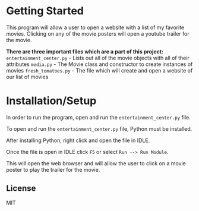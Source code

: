 # Getting Started
This program will allow a user to open a website with a list of my favorite movies. Clicking on any of the movie posters will open a youtube trailer for the movie.

**There are three important files which are a part of this project:**
`entertainment_center.py`  - Lists out all of the movie objects with all of their attributes
`media.py` - The Movie class and constructor to create instances of movies
`fresh_tomatoes.py` - The file which will create and open a website of our list of movies

# Installation/Setup
In order to run the program, open and run the `entertainment_center.py` file.

To open and run the `entertainment_center.py` file, Python must be installed.

After installing Python, right click and open the file in IDLE.

Once the file is open in IDLE click `F5` or select `Run --> Run Module`.

This will open the web browser and will allow the user to click on a movie poster to play the trailer for the movie.




License
---

MIT
